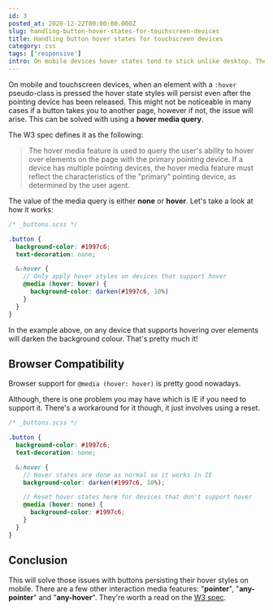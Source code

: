 ```yaml
---
id: 3
posted_at: 2020-12-22T00:00:00.000Z
slug: handling-button-hover-states-for-touchscreen-devices
title: Handling button hover states for touchscreen devices
category: css
tags: ['responsive']
intro: On mobile devices hover states tend to stick unlike desktop. The workaround is to use a special media query.
---
```


On mobile and touchscreen devices, when an element with a `:hover` pseudo-class is pressed the hover state styles will persist even after the pointing device has been released. This might not be noticeable in many cases if a button takes you to another page, however if not, the issue will arise. This can be solved with using a **hover media query**.

The W3 spec defines it as the following:

<blockquote>
  The hover media feature is used to query the user's ability to hover over elements on the page with the primary pointing device. If a device has multiple pointing devices, the hover media feature must reflect the characteristics of the "primary" pointing device, as determined by the user agent.
</blockquote>

The value of the media query is either **none** or **hover**. Let's take a look at how it works:

```scss
/* _buttons.scss */

.button {
  background-color: #1997c6;
  text-decoration: none;

  &:hover {
    // Only apply hover styles on devices that support hover
    @media (hover: hover) {
      background-color: darken(#1997c6, 10%)
    }
  }
}
```

In the example above, on any device that supports hovering over elements will darken the background colour. That's pretty much it!

## Browser Compatibility

Browser support for `@media (hover: hover)` is pretty good nowadays.

<can-i-use feature="css-media-interaction"></can-i-use>

Although, there is one problem you may have which is IE if you need to support it. There's a workaround for it though, it just involves using a reset.

```scss
/* _buttons.scss */

.button {
  background-color: #1997c6;
  text-decoration: none;

  &:hover {
    // Hover states are done as normal so it works in IE
    background-color: darken(#1997c6, 10%);

    // Reset hover states here for devices that don't support hover
    @media (hover: none) {
      background-color: #1997c6;
    }
  }
}
```

## Conclusion

This will solve those issues with buttons persisting their hover styles on mobile. There are a few other interaction media features: "**pointer**", "**any-pointer**" and "**any-hover**". They're worth a read on the [W3 spec](https://www.w3.org/TR/mediaqueries-4/#any-input).
